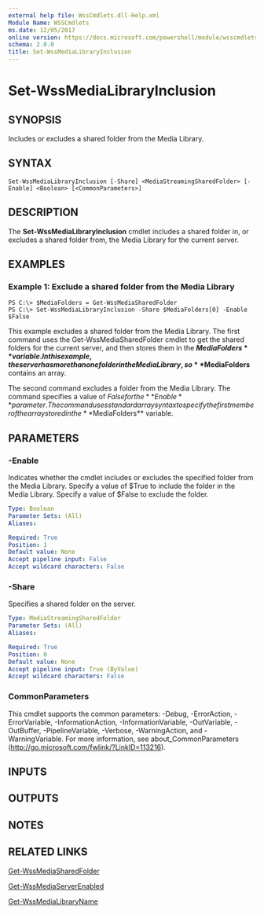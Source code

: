 ```yaml
---
external help file: WssCmdlets.dll-Help.xml
Module Name: WSSCmdlets
ms.date: 12/05/2017
online version: https://docs.microsoft.com/powershell/module/wsscmdlets/set-wssmedialibraryinclusion?view=windowsserver2012r2-ps&wt.mc_id=ps-gethelp
schema: 2.0.0
title: Set-WssMediaLibraryInclusion
---
```


# Set-WssMediaLibraryInclusion

## SYNOPSIS
Includes or excludes a shared folder from the Media Library.

## SYNTAX

```
Set-WssMediaLibraryInclusion [-Share] <MediaStreamingSharedFolder> [-Enable] <Boolean> [<CommonParameters>]
```

## DESCRIPTION
The **Set-WssMediaLibraryInclusion** cmdlet includes a shared folder in, or excludes a shared folder from, the Media Library for the current server.

## EXAMPLES

### Example 1: Exclude a shared folder from the Media Library
```
PS C:\> $MediaFolders = Get-WssMediaSharedFolder
PS C:\> Set-WssMediaLibraryInclusion -Share $MediaFolders[0] -Enable $False
```

This example excludes a shared folder from the Media Library.
The first command uses the Get-WssMediaSharedFolder cmdlet to get the shared folders for the current server, and then stores them in the **$MediaFolders** variable.
In this example, the server has more than one folder in the Media Library, so **$MediaFolders** contains an array.

The second command excludes a folder from the Media Library.
The command specifies a value of $False for the **Enable** parameter.
The command uses standard array syntax to specify the first member of the array stored in the **$MediaFolders** variable.

## PARAMETERS

### -Enable
Indicates whether the cmdlet includes or excludes the specified folder from the Media Library.
Specify a value of $True to include the folder in the Media Library.
Specify a value of $False to exclude the folder.

```yaml
Type: Boolean
Parameter Sets: (All)
Aliases: 

Required: True
Position: 1
Default value: None
Accept pipeline input: False
Accept wildcard characters: False
```

### -Share
Specifies a shared folder on the server.

```yaml
Type: MediaStreamingSharedFolder
Parameter Sets: (All)
Aliases: 

Required: True
Position: 0
Default value: None
Accept pipeline input: True (ByValue)
Accept wildcard characters: False
```

### CommonParameters
This cmdlet supports the common parameters: -Debug, -ErrorAction, -ErrorVariable, -InformationAction, -InformationVariable, -OutVariable, -OutBuffer, -PipelineVariable, -Verbose, -WarningAction, and -WarningVariable. For more information, see about_CommonParameters (http://go.microsoft.com/fwlink/?LinkID=113216).

## INPUTS

## OUTPUTS

## NOTES

## RELATED LINKS

[Get-WssMediaSharedFolder](./Get-WssMediaSharedFolder.md)

[Get-WssMediaServerEnabled](./Get-WssMediaServerEnabled.md)

[Get-WssMediaLibraryName](./Get-WssMediaLibraryName.md)

